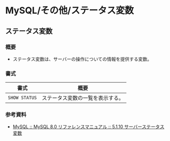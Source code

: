 # MySQL/その他/ステータス変数

## ステータス変数

### 概要

- ステータス変数は、サーバーの操作についての情報を提供する変数。

### 書式

| 書式          | 概要                             |
| ------------- | -------------------------------- |
| `SHOW STATUS` | ステータス変数の一覧を表示する。 |

### 参考資料

- [MySQL :: MySQL 8.0 リファレンスマニュアル :: 5.1.10 サーバーステータス変数](https://dev.mysql.com/doc/refman/8.0/ja/server-status-variables.html)
